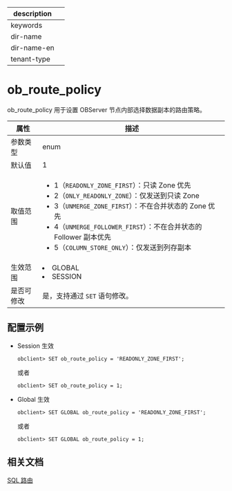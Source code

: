 |description||
|---|---|
|keywords||
|dir-name||
|dir-name-en||
|tenant-type||

# ob_route_policy

ob_route_policy 用于设置 OBServer 节点内部选择数据副本的路由策略。

|  **属性**  |                                          **描述**                                          |
|----------|--------------------------------------------------------------------------|
| 参数类型     | enum  |
| 默认值       | 1     |
| 取值范围     | <ul><li> 1（`READONLY_ZONE_FIRST`）：只读 Zone 优先 </li>  <li> 2（`ONLY_READONLY_ZONE`）：仅发送到只读 Zone  </li>  <li> 3（`UNMERGE_ZONE_FIRST`）：不在合并状态的 Zone 优先  </li> <li> 4（`UNMERGE_FOLLOWER_FIRST`）：不在合并状态的 Follower 副本优先</li> <li>5（`COLUMN_STORE_ONLY`）：仅发送到列存副本</li></ul>   |
| 生效范围     | <li> GLOBAL   <li> SESSION                                                                     |
| 是否可修改   | 是，支持通过 `SET` 语句修改。|

## 配置示例

* Session 生效

  ```shell
  obclient> SET ob_route_policy = 'READONLY_ZONE_FIRST';
  ```

  或者

  ```shell
  obclient> SET ob_route_policy = 1;
  ```

* Global 生效

  ```shell
  obclient> SET GLOBAL ob_route_policy = 'READONLY_ZONE_FIRST';
  ```

  或者

  ```shell
  obclient> SET GLOBAL ob_route_policy = 1;
  ```

## 相关文档

[SQL 路由](../../../100.oceanbase-database-concepts/600.data-link/200.database-proxy/200.sql-routing.md)
